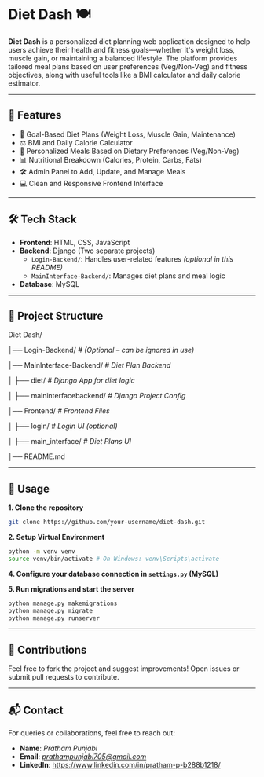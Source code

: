 # Diet Dash 🍽️

**Diet Dash** is a personalized diet planning web application designed to help users achieve their health and fitness goals—whether it's weight loss, muscle gain, or maintaining a balanced lifestyle. The platform provides tailored meal plans based on user preferences (Veg/Non-Veg) and fitness objectives, along with useful tools like a BMI calculator and daily calorie estimator.

---

## 🌟 Features

- 🎯 Goal-Based Diet Plans (Weight Loss, Muscle Gain, Maintenance)
- ⚖️ BMI and Daily Calorie Calculator
- 🥗 Personalized Meals Based on Dietary Preferences (Veg/Non-Veg)
- 📊 Nutritional Breakdown (Calories, Protein, Carbs, Fats)
- 🛠️ Admin Panel to Add, Update, and Manage Meals
- 💻 Clean and Responsive Frontend Interface

---

## 🛠️ Tech Stack

- **Frontend**: HTML, CSS, JavaScript
- **Backend**: Django (Two separate projects)
  - `Login-Backend/`: Handles user-related features *(optional in this README)*
  - `MainInterface-Backend/`: Manages diet plans and meal logic
- **Database**: MySQL 

---

## 📁 Project Structure
Diet Dash/

│── Login-Backend/ *# (Optional – can be ignored in use)*

│── MainInterface-Backend/ *# Diet Plan Backend*

│ ├── diet/ *# Django App for diet logic*

│ ├── maininterfacebackend/ *# Django Project Config*

│── Frontend/ *# Frontend Files*

│ ├── login/ *# Login UI (optional)*

│ ├── main_interface/ *# Diet Plans UI*

│── README.md

---

## 📌 Usage

**1. Clone the repository**  

``` bash
git clone https://github.com/your-username/diet-dash.git
```

**2. Setup Virtual Environment**

```bash
python -m venv venv
source venv/bin/activate # On Windows: venv\Scripts\activate
```


**4. Configure your database connection in `settings.py` (MySQL)**

**5. Run migrations and start the server**  

```bash
python manage.py makemigrations
python manage.py migrate
python manage.py runserver
```

---

## 🙌 Contributions

Feel free to fork the project and suggest improvements! Open issues or submit pull requests to contribute.

---

## 📬 Contact

For queries or collaborations, feel free to reach out:

- **Name**: *Pratham Punjabi*
- **Email**: *prathampunjabi705@gmail.com*
- **LinkedIn**: https://www.linkedin.com/in/pratham-p-b288b1218/



